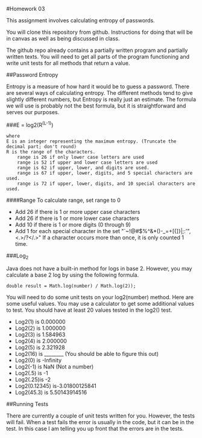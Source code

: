 #Homework 03

This assignment involves calculating entropy of passwords.

You will clone this repository from github.  Instructions for doing that will be in canvas as well as being discussed in class.

The github repo already contains a partially written program and partially written texts.  You will need to get all parts of the program functioning and write unit tests for all methods that return a value.

##Password Entropy

Entropy is a measure of how hard it would be to guess a password.  There are several ways of calculating entropy.  The different methods tend to give slightly different numbers, but Entropy is really just an estimate.  The formula we will use is probably not the best formula, but it is straightforward and serves our purposes.

###E = log2(R<sup>(L-1)</sup>)

    where 
    E is an integer representing the maximum entropy. (Truncate the decimal part; don't round) 
    R is the range of the characters. 
        range is 26 if only lower case letters are used 
        range is 52 if upper and lower case letters are used 
        range is 62 if upper, lower, and digits are used. 
        range is 67 if upper, lower, digits, and 5 special characters are used. 
        range is 72 if upper, lower, digits, and 10 special characters are used.

####Range
To calculate range, set range to 0

* Add 26 if there is 1 or more upper case characters
* Add 26 if there is 1 or more lower case characters
* Add 10 if there is 1 or more digits (0 through 9)
* Add 1 for each special character in the set "`~!@#$%^&*()-_=+[{]}\|;:'",<.>/?</.>" If a character occurs more than once, it is only counted 1 time.

###Log<sub>2</sub>

Java does not have a built-in method for logs in base 2.  However, you may calculate a base 2 log by using the following formula.

    double result = Math.log(number) / Math.log(2));

You will need to do some unit tests on your log2(number) method.  Here are some useful values.  You may use a calculator to get some additional values to test.  You should have at least 20 values tested in the log2() test.

+ Log2(1)  is 0.000000
+ Log2(2)  is 1.000000
+ Log2(3)  is 1.584963
+ Log2(4)  is 2.000000
+ Log2(5)  is 2.321928
+ Log2(16) is ________ (You should be able to figure this out)
+ Log2(0)  is -Infinity
+ Log2(-1) is NaN (Not a number)
+ Log2(.5) is -1
+ Log2(.25)is -2
+ Log2(0.12345) is-3.01800125841
+ Log2(45.3) is 5.50143914516

##Running Tests

There are currently a couple of unit tests written for you.   However, the tests will fail.  When a test fails the error is usually in the code, but it can be in the test.  In this case I am telling you up front that the errors are in the tests.